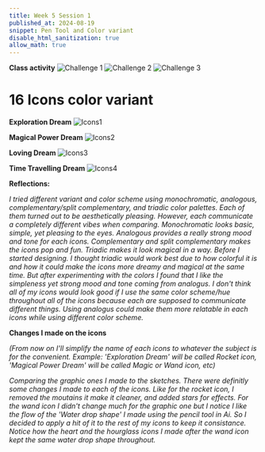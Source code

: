 ```yaml
---
title: Week 5 Session 1
published_at: 2024-08-19
snippet: Pen Tool and Color variant
disable_html_sanitization: true
allow_math: true
---
```


**Class activity**
![Challenge 1](Bezier_Game.png)
![Challenge 2](Pen_tool_Assignment.png)
![Challenge 3](Rabbit_Pen_tool.png)

# 16 Icons color variant
**Exploration Dream**
![Icons1](Icon1_4colors.png)

**Magical Power Dream**
![Icons2](Icon2_4colors.png)

**Loving Dream**
![Icons3](Icon3_4colors.png)

**Time Travelling Dream**
![Icons4](Icon4_4colors.png)

**Reflections:**

*I tried different variant and color scheme using monochromatic, analogous, complementary/split complementary, and triadic color palettes. Each of them turned out to be aesthetically pleasing. However, each communicate a completely different vibes when comparing. Monochromatic looks basic, simple, yet pleasing to the eyes. Analogous provides a really strong mood and tone for each icons. Complementary and split complementary makes the icons pop and fun. Triadic makes it look magical in a way. Before I started designing. I thought triadic would work best due to how colorful it is and how it could make the icons more dreamy and magical at the same time. But after experimenting with the colors I found that I like the simpleness yet strong mood and tone coming from analogus. I don't think all of my icons would look good if I use the same color scheme/hue throughout all of the icons because each are supposed to communicate different things. Using analogus could make them more relatable in each icons while using different color scheme.*


**Changes I made on the icons**

*(From now on I'll simplify the name of each icons to whatever the subject is for the convenient. Example: 'Exploration Dream' will be called Rocket icon, 'Magical Power Dream' will be called Magic or Wand icon, etc)*

*Comparing the graphic ones I made to the sketches. There were definitly some changes I made to each of the icons. Like for the rocket icon, I removed the moutains it make it cleaner, and added stars for effects. For the wand icon I didn't change much for the graphic one but I notice I like the flow of the 'Water drop shape' I made using the pencil tool in Ai. So I decided to apply a hit of it to the rest of my icons to keep it consistance. Notice how the heart and the hourglass icons I made after the wand icon kept the same water drop shape throughout.*